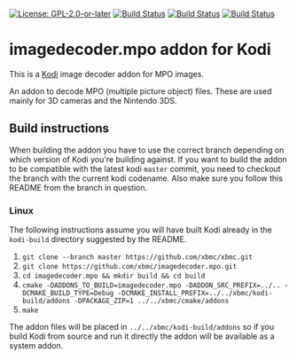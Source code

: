 [![License: GPL-2.0-or-later](https://img.shields.io/badge/License-GPL%20v2+-blue.svg)](LICENSE.md)
[![Build Status](https://travis-ci.org/xbmc/imagedecoder.mpo.svg?branch=Matrix)](https://travis-ci.org/xbmc/imagedecoder.mpo/branches)
[![Build Status](https://dev.azure.com/teamkodi/binary-addons/_apis/build/status/xbmc.imagedecoder.mpo?branchName=Matrix)](https://dev.azure.com/teamkodi/binary-addons/_build/latest?definitionId=27&branchName=Matrix)
[![Build Status](https://jenkins.kodi.tv/view/Addons/job/xbmc/job/imagedecoder.mpo/job/Matrix/badge/icon)](https://jenkins.kodi.tv/blue/organizations/jenkins/xbmc%2Fimagedecoder.mpo/branches/)

# imagedecoder.mpo addon for Kodi

This is a [Kodi](http://kodi.tv) image decoder addon for MPO images.

An addon to decode MPO (multiple picture object) files. These are used mainly for 3D cameras and the Nintendo 3DS.

## Build instructions

When building the addon you have to use the correct branch depending on which version of Kodi you're building against.
If you want to build the addon to be compatible with the latest kodi `master` commit, you need to checkout the branch with the current kodi codename.
Also make sure you follow this README from the branch in question.

### Linux

The following instructions assume you will have built Kodi already in the `kodi-build` directory 
suggested by the README.

1. `git clone --branch master https://github.com/xbmc/xbmc.git`
2. `git clone https://github.com/xbmc/imagedecoder.mpo.git`
3. `cd imagedecoder.mpo && mkdir build && cd build`
4. `cmake -DADDONS_TO_BUILD=imagedecoder.mpo -DADDON_SRC_PREFIX=../.. -DCMAKE_BUILD_TYPE=Debug -DCMAKE_INSTALL_PREFIX=../../xbmc/kodi-build/addons -DPACKAGE_ZIP=1 ../../xbmc/cmake/addons`
5. `make`

The addon files will be placed in `../../xbmc/kodi-build/addons` so if you build Kodi from source and run it directly 
the addon will be available as a system addon.
